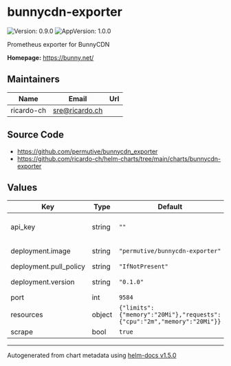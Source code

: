 # bunnycdn-exporter

![Version: 0.9.0](https://img.shields.io/badge/Version-0.9.0-informational?style=flat-square) ![AppVersion: 1.0.0](https://img.shields.io/badge/AppVersion-1.0.0-informational?style=flat-square)

Prometheus exporter for BunnyCDN

**Homepage:** <https://bunny.net/>

## Maintainers

| Name | Email | Url |
| ---- | ------ | --- |
| ricardo-ch | sre@ricardo.ch |  |

## Source Code

* <https://github.com/permutive/bunnycdn_exporter>
* <https://github.com/ricardo-ch/helm-charts/tree/main/charts/bunnycdn-exporter>

## Values

| Key | Type | Default | Description |
|-----|------|---------|-------------|
| api_key | string | `""` | The BunnyCDN API Key, see https://support.bunny.net/hc/en-us/articles/360012168840 |
| deployment.image | string | `"permutive/bunnycdn-exporter"` | BunnyCDN Exporter Container Image |
| deployment.pull_policy | string | `"IfNotPresent"` | Pull Policy |
| deployment.version | string | `"0.1.0"` | BunnyCDN Exporter Image Version |
| port | int | `9584` | Scrape port |
| resources | object | `{"limits":{"memory":"20Mi"},"requests":{"cpu":"2m","memory":"20Mi"}}` | Kubernetes resource limits |
| scrape | bool | `true` | Scraping enabled? |

----------------------------------------------
Autogenerated from chart metadata using [helm-docs v1.5.0](https://github.com/norwoodj/helm-docs/releases/v1.5.0)
